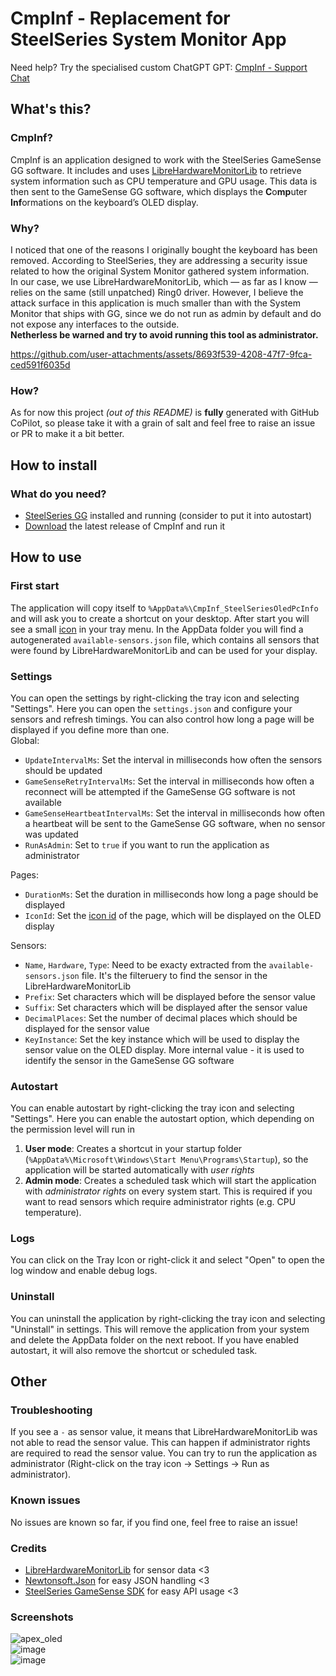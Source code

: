 # CmpInf - Replacement for SteelSeries System Monitor App  

Need help? Try the specialised custom ChatGPT GPT: [CmpInf - Support Chat](https://chatgpt.com/g/g-68641753205881918fcb09f3d3331c55-cmpinf-support-chat)  
  
## What's this?

### CmpInf?    
CmpInf is an application designed to work with the SteelSeries GameSense GG software. It includes and uses [LibreHardwareMonitorLib](https://github.com/LibreHardwareMonitor/LibreHardwareMonitor) to retrieve system information such as CPU temperature and GPU usage. This data is then sent to the GameSense GG software, which displays the **C**o**mp**uter **Inf**ormations on the keyboard’s OLED display.  
  
### Why?  
I noticed that one of the reasons I originally bought the keyboard has been removed. According to SteelSeries, they are addressing a security issue related to how the original System Monitor gathered system information.  
In our case, we use LibreHardwareMonitorLib, which — as far as I know — relies on the same (still unpatched) Ring0 driver. However, I believe the attack surface in this application is much smaller than with the System Monitor that ships with GG, since we do not run as admin by default and do not expose any interfaces to the outside.   
**Netherless be warned and try to avoid running this tool as administrator.** 


https://github.com/user-attachments/assets/8693f539-4208-47f7-9fca-ced591f6035d



### How?
As for now this project _(out of this README)_ is **fully** generated with GitHub CoPilot, so please take it with a grain of salt and feel free to raise an issue or PR to make it a bit better.

## How to install  

### What do you need?  
- [SteelSeries GG](https://steelseries.com/gg) installed and running (consider to put it into autostart)
- [Download](https://github.com/TBSniller/cmpinf/releases/latest) the latest release of CmpInf and run it

## How to use
### First start  
The application will copy itself to `%AppData%\CmpInf_SteelSeriesOledPcInfo` and will ask you to create a shortcut on your desktop. After start you will see a small [icon](https://github.com/TBSniller/cmpinf/blob/main/cmpinf_icon.ico) in your tray menu. 
In the AppData folder you will find a autogenerated `available-sensors.json` file, which contains all sensors that were found by LibreHardwareMonitorLib and can be used for your display.  

### Settings 
You can open the settings by right-clicking the tray icon and selecting "Settings". Here you can open the `settings.json` and configure your sensors and refresh timings. You can also control how long a page will be displayed if you define more than one.    
Global:  
- `UpdateIntervalMs`: Set the interval in milliseconds how often the sensors should be updated
- `GameSenseRetryIntervalMs`: Set the interval in milliseconds how often a reconnect will be attempted if the GameSense GG software is not available
- `GameSenseHeartbeatIntervalMs`: Set the interval in milliseconds how often a heartbeat will be sent to the GameSense GG software, when no sensor was updated
- `RunAsAdmin`: Set to `true` if you want to run the application as administrator
  
Pages:  
- `DurationMs`: Set the duration in milliseconds how long a page should be displayed
- `IconId`: Set the [icon id](https://github.com/SteelSeries/gamesense-sdk/blob/master/doc/api/event-icons.md) of the page, which will be displayed on the OLED display
  
Sensors:  
- `Name`, `Hardware`, `Type`: Need to be exacty extracted from the `available-sensors.json` file. It's the filteruery to find the sensor in the LibreHardwareMonitorLib
- `Prefix`: Set characters which will be displayed before the sensor value
- `Suffix`: Set characters which will be displayed after the sensor value
- `DecimalPlaces`: Set the number of decimal places which should be displayed for the sensor value
- `KeyInstance`: Set the key instance which will be used to display the sensor value on the OLED display. More internal value - it is used to identify the sensor in the GameSense GG software

### Autostart
You can enable autostart by right-clicking the tray icon and selecting "Settings". Here you can enable the autostart option, which depending on the permission level will run in
1. **User mode**: Creates a shortcut in your startup folder (`%AppData%\Microsoft\Windows\Start Menu\Programs\Startup`), so the application will be started automatically with *user rights*
2. **Admin mode**: Creates a scheduled task which will start the application with *administrator rights* on every system start. This is required if you want to read sensors which require administrator rights (e.g. CPU temperature).

### Logs
You can click on the Tray Icon or right-click it and select "Open" to open the log window and enable debug logs.  

### Uninstall
You can uninstall the application by right-clicking the tray icon and selecting "Uninstall" in settings. This will remove the application from your system and delete the AppData folder on the next reboot. If you have enabled autostart, it will also remove the shortcut or scheduled task.  

## Other

### Troubleshooting
If you see a `-` as sensor value, it means that LibreHardwareMonitorLib was not able to read the sensor value. This can happen if administrator rights are required to read the sensor value. You can try to run the application as administrator (Right-click on the tray icon -> Settings -> Run as administrator).  
  
### Known issues  
No issues are known so far, if you find one, feel free to raise an issue!  
  

### Credits
- [LibreHardwareMonitorLib](https://github.com/LibreHardwareMonitor/LibreHardwareMonitor) for sensor data <3  
- [Newtonsoft.Json](https://github.com/JamesNK/Newtonsoft.Json) for easy JSON handling <3  
- [SteelSeries GameSense SDK](https://github.com/SteelSeries/gamesense-sdk) for easy API usage <3  

### Screenshots
![apex_oled](https://github.com/user-attachments/assets/6b01f38c-4522-4ba7-840b-92c0a722ffbe)  
![image](https://github.com/user-attachments/assets/d86b7ce4-732f-4fcd-aed3-c7242c3ec867)  
![image](https://github.com/user-attachments/assets/f2978d14-ab04-45c2-81b4-ece9565551ba)  

